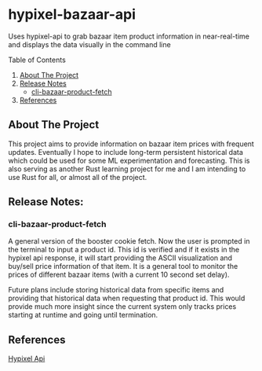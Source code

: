 # hypixel-bazaar-api
Uses hypixel-api to grab bazaar item product information in near-real-time and displays the data visually in the command line

<!-- TABLE OF CONTENTS -->

  <summary>Table of Contents</summary>
  <ol>
    <li>
      <a href="#about-the-project">About The Project</a>
    </li>
    <li>
      <a href="#release-notes">Release Notes</a>
      <ul>
        <li><a href="#cli-bazaar-product-fetch">cli-bazaar-product-fetch</a></li>
      </ul>
    </li>
    <li>
      <a href="#references">References</a>
    </li>
  </ol>

## About The Project

This project aims to provide information on bazaar item prices with frequent updates. Eventually I hope to include long-term persistent historical data which could be used for some ML experimentation and forecasting.
This is also serving as another Rust learning project for me and I am intending to use Rust for all, or almost all of the project.

## Release Notes:

### cli-bazaar-product-fetch
A general version of the booster cookie fetch. Now the user is prompted in the terminal to input a product id. This id is verified and if it exists in the hypixel api response, it will start providing the ASCII visualization and buy/sell price information of that item. It is a general tool to monitor the prices of different bazaar items (with a current 10 second set delay).

Future plans include storing historical data from specific items and providing that historical data when requesting that product id. This would provide much more insight since the current system only tracks prices starting at runtime and going until termination.

## References

[Hypixel Api](https://api.hypixel.net/)
